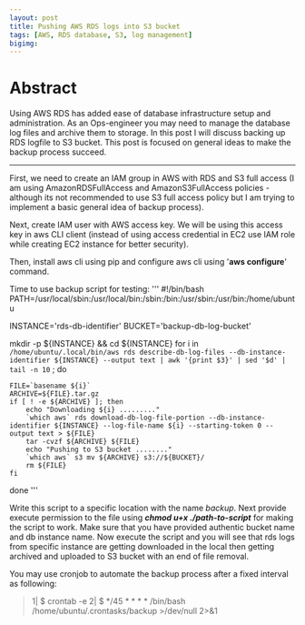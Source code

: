 ```yaml
---
layout: post
title: Pushing AWS RDS logs into S3 bucket
tags: [AWS, RDS database, S3, log management]
bigimg: 
---
```


# Abstract
Using AWS RDS has added ease of database infrastructure setup and administration. As an Ops-engineer you may need to manage the database log files and archive them to storage. In this post I will discuss backing up RDS logfile to S3 bucket. This post is focused on general ideas to make the backup process succeed.

---

First, we need to create an IAM group in AWS with RDS and S3 full access (I am using AmazonRDSFullAccess and AmazonS3FullAccess policies - although its not recommended to use S3 full access policy but I am trying to implement a basic general idea of backup process). 

Next, create IAM user with AWS access key. We will be using this access key in aws CLI client (instead of using access credential in EC2 use IAM role while creating EC2 instance for better security). 

Then, install aws cli using pip and configure aws cli using '**aws configure**' command. 

Time to use backup script for testing:
'''
  #!/bin/bash
  PATH=/usr/local/sbin:/usr/local/bin:/sbin:/bin:/usr/sbin:/usr/bin:/home/ubuntu 

  INSTANCE='rds-db-identifier'
  BUCKET='backup-db-log-bucket' 

  mkdir -p ${INSTANCE} && cd ${INSTANCE}
  for i in `/home/ubuntu/.local/bin/aws rds describe-db-log-files --db-instance-identifier ${INSTANCE} --output text | awk '{print $3}' | sed '$d' | tail -n 10` ; do

  	FILE=`basename ${i}`
	ARCHIVE=${FILE}.tar.gz
	if [ ! -e ${ARCHIVE} ]; then
		echo "Downloading ${i} ........."
		`which aws` rds download-db-log-file-portion --db-instance-identifier ${INSTANCE} --log-file-name ${i} --starting-token 0 --output text > ${FILE}
		tar -cvzf ${ARCHIVE} ${FILE}
		echo "Pushing to S3 bucket ........"
		`which aws` s3 mv ${ARCHIVE} s3://${BUCKET}/
		rm ${FILE}
	fi
 done
 '''

Write this script to a specific location with the name *backup*. Next provide execute permission to the file using _**chmod u+x ./path-to-script**_ for making the script to work. Make sure that you have provided authentic bucket name and db instance name. Now execute the script and you will see that rds logs from specific instance are getting downloaded in the local then getting archived and uploaded to S3 bucket with an end of file removal. 

You may use cronjob to automate the backup process after a fixed interval as following:

> 1| $ crontab -e
> 2| $ */45 * * * * /bin/bash /home/ubuntu/.crontasks/backup >/dev/null 2>&1 


